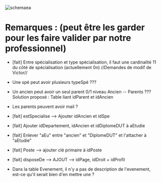 ![schemaea](https://cloud.githubusercontent.com/assets/9157490/5077050/493779f2-6ea0-11e4-9b70-cf87a511ec92.jpg)

Remarques : (peut être les garder pour les faire valider par notre professionnel)
===========

  - [fait] Entre spécialisation et type spécialisation, il faut une cardinalité 11 du côté de spécialisation (actuellement 0n)
//Demandes de modif de Victor//
  - Une spé peut avoir plusieurs typeSpé ???
  - Un ancien peut avoir un seul parent 0/1 niveau Ancien -- Parents ??? Solution proposé : Table liant idParent et idAncien
  - Les parents peuvent avoir mail ?

  - [fait] estSpecialise --> Ajouter idAncien et idSpe
  - [fait] Ajouter idDepartement, idAncien et idDiplomeDUT à aEtudie
  - [fait] Enlever "aEu" entre "ancien" et "DiplomeDUT" et l'attacher à "aEtudie"
  - [fait] Poste --> ajouter clé primaire à idPoste
  - [fait] disposeDe --> AJOUT --> idPage, idDroit + idProfil

- Dans la table Evenement, il n'y a pas de description de l'evenement, est-ce qu'il serait bien d'en mettre une ?
